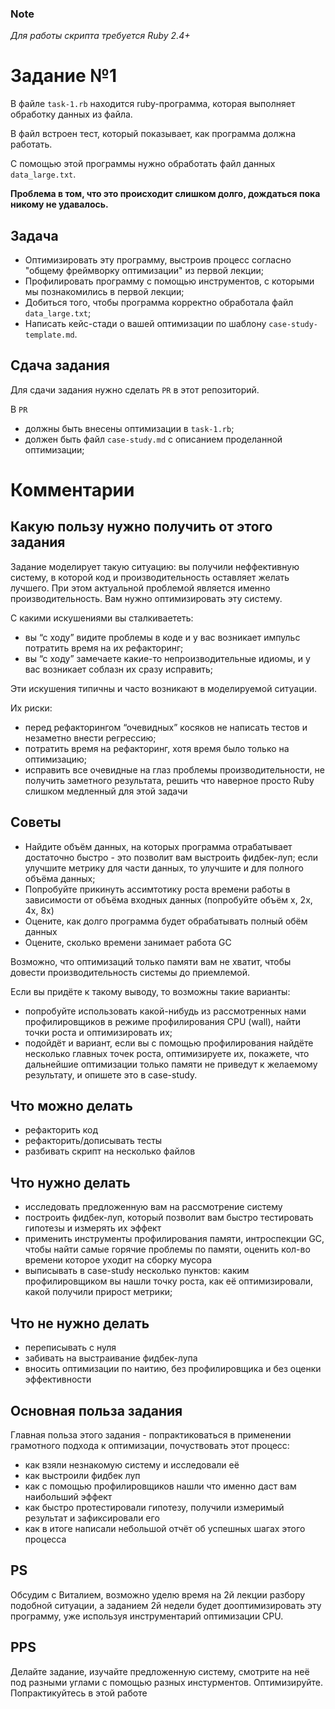 ### Note
*Для работы скрипта требуется Ruby 2.4+*

# Задание №1
В файле `task-1.rb` находится ruby-программа, которая выполняет обработку данных из файла.

В файл встроен тест, который показывает, как программа должна работать.

С помощью этой программы нужно обработать файл данных `data_large.txt`.

**Проблема в том, что это происходит слишком долго, дождаться пока никому не удавалось.**


## Задача
- Оптимизировать эту программу, выстроив процесс согласно "общему фреймворку оптимизации" из первой лекции;
- Профилировать программу с помощью инструментов, с которыми мы познакомились в первой лекции;
- Добиться того, чтобы программа корректно обработала файл `data_large.txt`;
- Написать кейс-стади о вашей оптимизации по шаблону `case-study-template.md`.

## Сдача задания
Для сдачи задания нужно сделать `PR` в этот репозиторий.

В `PR`
- должны быть внесены оптимизации в `task-1.rb`;
- должен быть файл `case-study.md` с описанием проделанной оптимизации;


# Комментарии

## Какую пользу нужно получить от этого задания
Задание моделирует такую ситуацию: вы получили неффективную систему, в которой код и производительность оставляет желать лучшего. При этом актуальной проблемой является именно производительность.
Вам нужно оптимизировать эту систему.

С какими искушениями вы сталкиваететь:
- вы “с ходу” видите проблемы в коде и у вас возникает импульс потратить время на их рефакторинг;
- вы “с ходу” замечаете какие-то непроизводительные идиомы, и у вас возникает соблазн их сразу исправить;

Эти искушения типичны и часто возникают в моделируемой ситуации.

Их риски:
- перед рефакторингом “очевидных” косяков не написать тестов и незаметно внести регрессию;
- потратить время на рефакторинг, хотя время было только на оптимизацию;
- исправить все очевидные на глаз проблемы производительности, не получить заметного результата, решить что наверное просто Ruby слишком медленный для этой задачи

## Советы
- Найдите объём данных, на которых программа отрабатывает достаточно быстро - это позволит вам выстроить фидбек-луп; если улучшите метрику для части данных, то улучшите и для полного объёма данных;
- Попробуйте прикинуть ассимтотику роста времени работы в зависимости от объёма входных данных (попробуйте объём x, 2x, 4x, 8x)
- Оцените, как долго программа будет обрабатывать полный обём данных
- Оцените, сколько времени занимает работа GC

Возможно, что оптимизаций только памяти вам не хватит, чтобы довести производительность системы до приемлемой.

Если вы придёте к такому выводу, то возможны такие варианты:
- попробуйте использовать какой-нибудь из рассмотренных нами профилировщиков в режиме профилирования CPU (wall), найти точки роста и оптимизировать их;
- подойдёт и вариант, если вы с помощью профилирования найдёте несколько главных точек роста, оптимизируете их, покажете, что дальнейшие оптимизации только памяти не приведут к желаемому результату, и опишете это в case-study.

## Что можно делать
- рефакторить код
- рефакторить/дописывать тесты
- разбивать скрипт на несколько файлов

## Что нужно делать
- исследовать предложенную вам на рассмотрение систему
- построить фидбек-луп, который позволит вам быстро тестировать гипотезы и измерять их эффект
- применить инструменты профилирования памяти, интроспекции GC, чтобы найти самые горячие проблемы по памяти, оценить кол-во времени которое уходит на сборку мусора
- выписывать в case-study несколько пунктов: каким профилировщиком вы нашли точку роста, как её оптимизировали, какой получили прирост метрики;

## Что не нужно делать
- переписывать с нуля
- забивать на выстраивание фидбек-лупа
- вносить оптимизации по наитию, без профилировщика и без оценки эффективности

## Основная польза задания
Главная польза этого задания - попрактиковаться в применении грамотного подхода к оптимизации, почуствовать этот процесс:
- как взяли незнакомую систему и исследовали её
- как выстроили фидбек луп
- как с помощью профилировщиков нашли что именно даст вам наибольший эффект
- как быстро протестировали гипотезу, получили измеримый результат и зафиксировали его
- как в итоге написали небольшой отчёт об успешных шагах этого процесса

## PS
Обсудим с Виталием, возможно уделю время на 2й лекции разбору подобной ситуации, а заданием 2й недели будет дооптимизировать эту программу, уже используя инструментарий оптимизации CPU.

## PPS
Делайте задание, изучайте предложенную систему, смотрите на неё под разными углами с помощью разных инстурментов. Оптимизируйте. Попрактикуйтесь в этой работе
